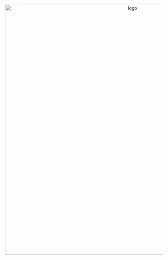 <p align="center">
    <img width="800" src=".image/logo.png" title="logo"><br />
    <!--
  <img src="https://img.shields.io/maintenance/yes/2022?style=for-the-badge" title="Project status">
  <img src="https://img.shields.io/github/workflow/status/Dovyski/template/ci.uffs.cc?label=Build&logo=github&logoColor=white&style=for-the-badge" title="Build status">
  -->
</p>
